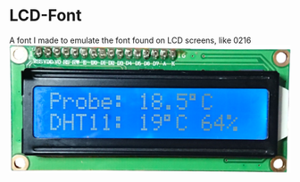 # LCD-Font
A font I made to emulate the font found on LCD screens, like 0216
![2x16 LCD](https://github.com/Palingenesis/LCD-Font/blob/main/LCD_2x16.png)
